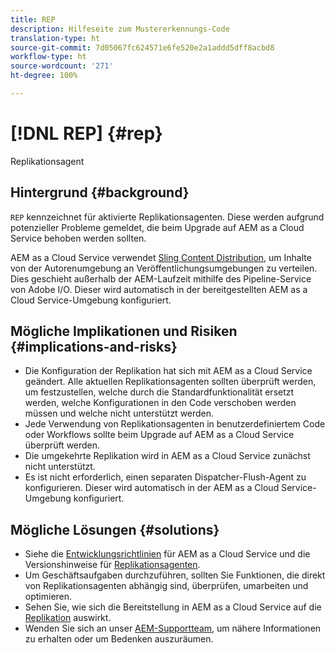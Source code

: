 ```yaml
---
title: REP
description: Hilfeseite zum Mustererkennungs-Code
translation-type: ht
source-git-commit: 7d05067fc624571e6fe520e2a1addd5dff8acbd8
workflow-type: ht
source-wordcount: '271'
ht-degree: 100%

---
```



# [!DNL REP] {#rep}

Replikationsagent

## Hintergrund {#background}

`REP` kennzeichnet für aktivierte Replikationsagenten. Diese werden aufgrund potenzieller Probleme gemeldet, die beim Upgrade auf AEM as a Cloud Service behoben werden sollten.

AEM as a Cloud Service verwendet [Sling Content Distribution](https://sling.apache.org/documentation/bundles/content-distribution.html), um Inhalte von der Autorenumgebung an Veröffentlichungsumgebungen zu verteilen. Dies geschieht außerhalb der AEM-Laufzeit mithilfe des Pipeline-Service von Adobe I/O. Dieser wird automatisch in der bereitgestellten AEM as a Cloud Service-Umgebung konfiguriert.

## Mögliche Implikationen und Risiken {#implications-and-risks}

* Die Konfiguration der Replikation hat sich mit AEM as a Cloud Service geändert. Alle aktuellen Replikationsagenten sollten überprüft werden, um festzustellen, welche durch die Standardfunktionalität ersetzt werden, welche Konfigurationen in den Code verschoben werden müssen und welche nicht unterstützt werden.
* Jede Verwendung von Replikationsagenten in benutzerdefiniertem Code oder Workflows sollte beim Upgrade auf AEM as a Cloud Service überprüft werden.
* Die umgekehrte Replikation wird in AEM as a Cloud Service zunächst nicht unterstützt.
* Es ist nicht erforderlich, einen separaten Dispatcher-Flush-Agent zu konfigurieren. Dieser wird automatisch in der AEM as a Cloud Service-Umgebung konfiguriert.

## Mögliche Lösungen {#solutions}

* Siehe die [Entwicklungsrichtlinien](https://experienceleague.adobe.com/docs/experience-manager-cloud-service/implementing/developing/development-guidelines.html?lang=de#no-reverse-replication-agents) für AEM as a Cloud Service und die Versionshinweise für [Replikationsagenten](https://experienceleague.adobe.com/docs/experience-manager-cloud-service/release-notes/aem-cloud-changes.html?lang=de#replication-agents).
* Um Geschäftsaufgaben durchzuführen, sollten Sie Funktionen, die direkt von Replikationsagenten abhängig sind, überprüfen, umarbeiten und optimieren.
* Sehen Sie, wie sich die Bereitstellung in AEM as a Cloud Service auf die [Replikation](https://experienceleague.adobe.com/docs/experience-manager-cloud-service/implementing/deploying/overview.html?lang=de#replication) auswirkt.
* Wenden Sie sich an unser [AEM-Supportteam](https://helpx.adobe.com/de/enterprise/using/support-for-experience-cloud.html), um nähere Informationen zu erhalten oder um Bedenken auszuräumen.
